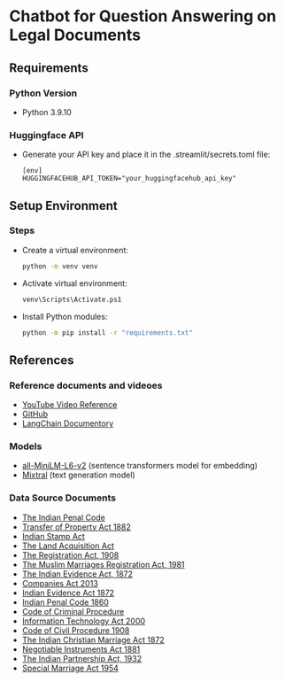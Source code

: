 # Chatbot for Question Answering on Legal Documents

## Requirements
### Python Version
- Python 3.9.10

### Huggingface API
- Generate your API key and place it in the .streamlit/secrets.toml file:
    ```
    [env]
    HUGGINGFACEHUB_API_TOKEN="your_huggingfacehub_api_key"
    ```

## Setup Environment

### Steps
- Create a virtual environment:
    ```bash
    python -m venv venv
    ```
- Activate virtual environment:
    ```bash
    venv\Scripts\Activate.ps1
    ```
- Install Python modules:
    ```bash
    python -m pip install -r "requirements.txt"
    ```

## References

### Reference documents and videoes
- [YouTube Video Reference](https://www.youtube.com/watch?v=dXxQ0LR-3Hg&t=123s)
- [GitHub](https://github.com/curiousily/Get-Things-Done-with-Prompt-Engineering-and-LangChain)
- [LangChain Documentory](https://python.langchain.com/docs/get_started/introduction)

### Models
- [all-MiniLM-L6-v2](https://huggingface.co/sentence-transformers/all-MiniLM-L6-v2) (sentence transformers model for embedding)
- [Mixtral](https://huggingface.co/mistralai/Mixtral-8x7B-Instruct-v0.1) (text generation model)

### Data Source Documents
- [The Indian Penal Code](https://www.iitk.ac.in/wc/data/IPC_186045.pdf)
- [Transfer of Property Act 1882](https://www.indiacode.nic.in/bitstream/123456789/2338/1/A1882-04.pdf)
- [Indian Stamp Act](https://registration.uk.gov.in/files/Stamp_Act_Eng.pdf)
- [The Land Acquisition Act](https://dolr.gov.in/sites/default/files/THE%20LAND%20ACQUISITION%20ACT.pdf)
- [The Registration Act, 1908](https://www.indiacode.nic.in/bitstream/123456789/13236/1/the_registration_act%2C_1908.pdf)
- [The Muslim Marriages Registration Act, 1981](https://www.indiacode.nic.in/bitstream/123456789/5615/1/muslim_marriages_registration_act%2C_1981.pdf)
- [The Indian Evidence Act, 1872](https://www.indiacode.nic.in/bitstream/123456789/2187/2/A187209.pdf)
- [Companies Act 2013](https://www.icsi.edu/media/webmodules/companiesact2013/COMPANIES%20ACT%202013%20READY%20REFERENCER%2013%20AUG%202014.pdf)
- [Indian Evidence Act 1872](https://www.indiacode.nic.in/bitstream/123456789/15351/1/iea_1872.pdf)
- [Indian Penal Code 1860](https://www.iitk.ac.in/wc/data/IPC_186045.pdf)
- [Code of Criminal Procedure](https://highcourtchd.gov.in/hclscc/subpages/pdf_files/4.pdf)
- [Information Technology Act 2000](https://cdnbbsr.s3waas.gov.in/s380537a945c7aaa788ccfcdf1b99b5d8f/uploads/2023/05/2023050195.pdf)
- [Code of Civil Procedure 1908](https://sclsc.gov.in/theme/front/pdf/ACTS%20FINAL/THE%20CODE%20OF%20CIVIL%20PROCEDURE,%201908.pdf)
- [The Indian Christian Marriage Act 1872](https://ncwapps.nic.in/acts/TheIndianChristianMarriageAct1872-15of1872.pdf)
- [Negotiable Instruments Act 1881](https://www.indiacode.nic.in/bitstream/123456789/2347/1/190907.pdf)
- [The Indian Partnership Act, 1932](https://www.indiacode.nic.in/bitstream/123456789/2280/1/A1869-04.pdf)
- [Special Marriage Act 1954](https://www.indiacode.nic.in/bitstream/123456789/15480/1/special_marriage_act.pdf)
